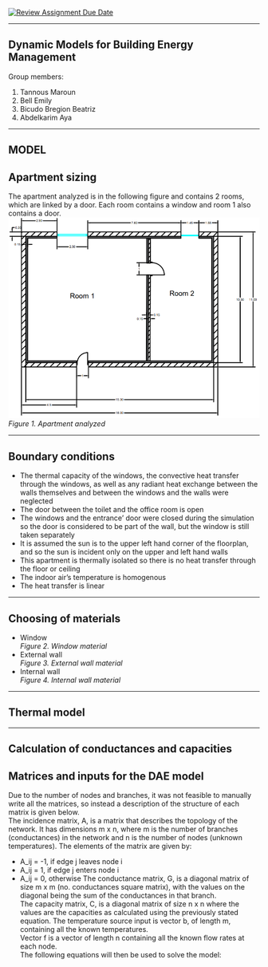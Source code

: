 [![Review Assignment Due Date](https://classroom.github.com/assets/deadline-readme-button-24ddc0f5d75046c5622901739e7c5dd533143b0c8e959d652212380cedb1ea36.svg)](https://classroom.github.com/a/Fh4jnCT2)

-------------------------------------------------------------------------------------------------------------------------------------------------------------------------
Dynamic Models for Building Energy Management
-------------------------------------------------------------------------------------------------------------------------------------------------------------------------
Group members: 
1. Tannous Maroun
2. Bell Emily
3. Bicudo Bregion Beatriz
4. Abdelkarim Aya
-------------------------------------------------------------------------------------------------------------------------------------------------------------------------
MODEL
-------------------------------------------------------------------------------------------------------------------------------------------------------------------------
Apartment sizing
-------------------------------------------------------------------------------------------------------------------------------------------------------------------------
The apartment analyzed is in the following figure and contains 2 rooms, which are linked by a door. Each room contains a window and room 1 also contains a door.\
<img src="apartment.png">\
*Figure 1. Apartment analyzed*

-------------------------------------------------------------------------------------------------------------------------------------------------------------------------
Boundary conditions
-------------------------------------------------------------------------------------------------------------------------------------------------------------------------
- The thermal capacity of the windows, the convective heat transfer through the windows, as well as any radiant heat exchange between the walls themselves and between the windows and the walls were neglected
- The door between the toilet and the office room is open 
- The windows and the entrance’ door were closed during the simulation so the door is considered to be part of the wall, but the window is still taken separately
- It is assumed the sun is to the upper left hand corner of the floorplan, and so the sun is incident only on the upper and left hand walls
- This apartment is thermally isolated so there is no heat transfer through the floor or ceiling
- The indoor air’s temperature is homogenous
- The heat transfer is linear

-------------------------------------------------------------------------------------------------------------------------------------------------------------------------
Choosing of materials
-------------------------------------------------------------------------------------------------------------------------------------------------------------------------
- Window\
 *Figure 2. Window material*
- External wall\
*Figure 3. External wall material*
- Internal wall\
*Figure 4. Internal wall material*

-------------------------------------------------------------------------------------------------------------------------------------------------------------------------
Thermal model
-------------------------------------------------------------------------------------------------------------------------------------------------------------------------

-------------------------------------------------------------------------------------------------------------------------------------------------------------------------
Calculation of conductances and capacities
-------------------------------------------------------------------------------------------------------------------------------------------------------------------------
Matrices and inputs for the DAE model
-------------------------------------------------------------------------------------------------------------------------------------------------------------------------
Due to the number of nodes and branches, it was not feasible to manually write all the matrices, so instead a description of the structure of each matrix is given below.\
The incidence matrix, A, is a matrix that describes the topology of the network. It has dimensions m x n, where m is the number of branches (conductances) in the network and n is the number of nodes (unknown temperatures). The elements of the matrix are given by:
- A_ij = -1, if edge j leaves node i
- A_ij = 1, if edge j enters node i
- A_ij = 0, otherwise
The conductance matrix, G, is a diagonal matrix of size m x m (no. conductances square matrix), with the values on the diagonal being the sum of the conductances in that branch.\
The capacity matrix, C, is a diagonal matrix of size n x n where the values are the capacities as calculated using the previously stated equation.
The temperature source input is vector b, of length m, containing all the known temperatures.\
Vector f is a vector of length n containing all the known flow rates at each node.\
The following equations will then be used to solve the model:

